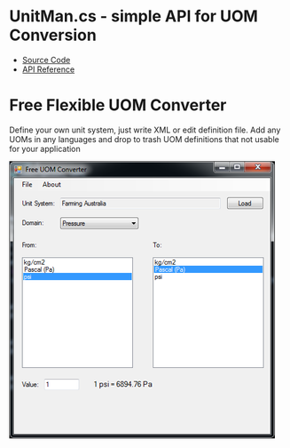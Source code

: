 # UnitMan.cs - simple API for UOM Conversion

* [Source Code](https://github.com/mbeloshapkin/UnitMan/blob/master/UnitMan.cs)
* [API Reference](https://mbeloshapkin.github.io/UnitMan/api/AeroGIS.Common.UnitMan.html)


# Free Flexible UOM Converter

Define your own unit system, just write XML or edit definition file. 
Add any UOMs in any languages and drop to trash UOM definitions that not usable for your application

![screenshot](https://github.com/mbeloshapkin/UnitMan/blob/master/Img/FFC-Screenshot.png?raw=true)
